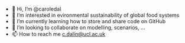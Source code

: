 - 👋 Hi, I’m @caroledal
- 👀 I’m interested in evironmental sustainability of global food systems
- 🌱 I’m currently learning how to store and share code on GitHub
- 💞️ I’m looking to collaborate on modelling, scenarios, ...
- 📫 How to reach me c.dalin@ucl.ac.uk

<!---
caroledal/caroledal is a ✨ special ✨ repository because its `README.md` (this file) appears on your GitHub profile.
You can click the Preview link to take a look at your changes.
--->
